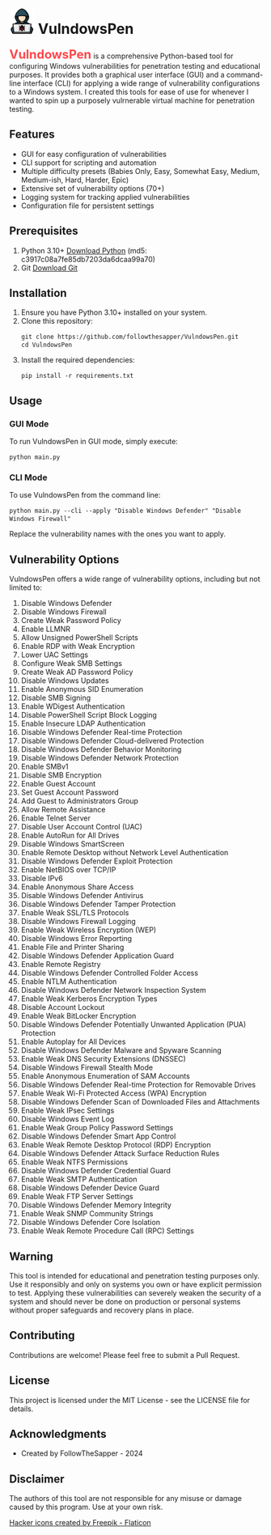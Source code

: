 # <img src="hacker.png" alt="logo" width="50"/> VulndowsPen

<span style="color:#FF474C; font-size:24px; font-weight:bold;">VulndowsPen</span> is a comprehensive Python-based tool for configuring Windows vulnerabilities for penetration testing and educational purposes. It provides both a graphical user interface (GUI) and a command-line interface (CLI) for applying a wide range of vulnerability configurations to a Windows system. I created this tools for ease of use for whenever I wanted to spin up a purposely vulrnerable virtual machine for penetration testing.

## Features

- GUI for easy configuration of vulnerabilities
- CLI support for scripting and automation
- Multiple difficulty presets (Babies Only, Easy, Somewhat Easy, Medium, Medium-ish, Hard, Harder, Epic)
- Extensive set of vulnerability options (70+)
- Logging system for tracking applied vulnerabilities
- Configuration file for persistent settings

## Prerequisites
1. Python 3.10+ [Download Python](https://www.python.org/ftp/python/3.10.0/python-3.10.0-amd64.exe) (md5: c3917c08a7fe85db7203da6dcaa99a70)
2. Git [Download Git](https://github.com/git-for-windows/git/releases/download/v2.46.0.windows.1/Git-2.46.0-64-bit.exe)

## Installation

1. Ensure you have Python 3.10+ installed on your system.
2. Clone this repository:
   ```
   git clone https://github.com/followthesapper/VulndowsPen.git
   cd VulndowsPen
   ```
3. Install the required dependencies:
   ```
   pip install -r requirements.txt
   ```

## Usage

### GUI Mode

To run VulndowsPen in GUI mode, simply execute:

```
python main.py
```

### CLI Mode

To use VulndowsPen from the command line:

```
python main.py --cli --apply "Disable Windows Defender" "Disable Windows Firewall"
```

Replace the vulnerability names with the ones you want to apply.

## Vulnerability Options

VulndowsPen offers a wide range of vulnerability options, including but not limited to:

1. Disable Windows Defender
2. Disable Windows Firewall
3. Create Weak Password Policy
4. Enable LLMNR
5. Allow Unsigned PowerShell Scripts
6. Enable RDP with Weak Encryption
7. Lower UAC Settings
8. Configure Weak SMB Settings
9. Create Weak AD Password Policy
10. Disable Windows Updates
11. Enable Anonymous SID Enumeration
12. Disable SMB Signing
13. Enable WDigest Authentication
14. Disable PowerShell Script Block Logging
15. Enable Insecure LDAP Authentication
16. Disable Windows Defender Real-time Protection
17. Disable Windows Defender Cloud-delivered Protection
18. Disable Windows Defender Behavior Monitoring
19. Disable Windows Defender Network Protection
20. Enable SMBv1
21. Disable SMB Encryption
22. Enable Guest Account
23. Set Guest Account Password
24. Add Guest to Administrators Group
25. Allow Remote Assistance
26. Enable Telnet Server
27. Disable User Account Control (UAC)
28. Enable AutoRun for All Drives
29. Disable Windows SmartScreen
30. Enable Remote Desktop without Network Level Authentication
31. Disable Windows Defender Exploit Protection
32. Enable NetBIOS over TCP/IP
33. Disable IPv6
34. Enable Anonymous Share Access
35. Disable Windows Defender Antivirus
36. Disable Windows Defender Tamper Protection
37. Enable Weak SSL/TLS Protocols
38. Disable Windows Firewall Logging
39. Enable Weak Wireless Encryption (WEP)
40. Disable Windows Error Reporting
41. Enable File and Printer Sharing
42. Disable Windows Defender Application Guard
43. Enable Remote Registry
44. Disable Windows Defender Controlled Folder Access
45. Enable NTLM Authentication
46. Disable Windows Defender Network Inspection System
47. Enable Weak Kerberos Encryption Types
48. Disable Account Lockout
49. Enable Weak BitLocker Encryption
50. Disable Windows Defender Potentially Unwanted Application (PUA) Protection
51. Enable Autoplay for All Devices
52. Disable Windows Defender Malware and Spyware Scanning
53. Enable Weak DNS Security Extensions (DNSSEC)
54. Disable Windows Firewall Stealth Mode
55. Enable Anonymous Enumeration of SAM Accounts
56. Disable Windows Defender Real-time Protection for Removable Drives
57. Enable Weak Wi-Fi Protected Access (WPA) Encryption
58. Disable Windows Defender Scan of Downloaded Files and Attachments
59. Enable Weak IPsec Settings
60. Disable Windows Event Log
61. Enable Weak Group Policy Password Settings
62. Disable Windows Defender Smart App Control
63. Enable Weak Remote Desktop Protocol (RDP) Encryption
64. Disable Windows Defender Attack Surface Reduction Rules
65. Enable Weak NTFS Permissions
66. Disable Windows Defender Credential Guard
67. Enable Weak SMTP Authentication
68. Disable Windows Defender Device Guard
69. Enable Weak FTP Server Settings
70. Disable Windows Defender Memory Integrity
71. Enable Weak SNMP Community Strings
72. Disable Windows Defender Core Isolation
73. Enable Weak Remote Procedure Call (RPC) Settings

## Warning

This tool is intended for educational and penetration testing purposes only. Use it responsibly and only on systems you own or have explicit permission to test. Applying these vulnerabilities can severely weaken the security of a system and should never be done on production or personal systems without proper safeguards and recovery plans in place.

## Contributing

Contributions are welcome! Please feel free to submit a Pull Request.

## License

This project is licensed under the MIT License - see the LICENSE file for details.

## Acknowledgments

- Created by FollowTheSapper - 2024

## Disclaimer

The authors of this tool are not responsible for any misuse or damage caused by this program. Use at your own risk.

<a href="https://www.flaticon.com/free-icons/hacker" title="hacker icons">Hacker icons created by Freepik - Flaticon</a>

